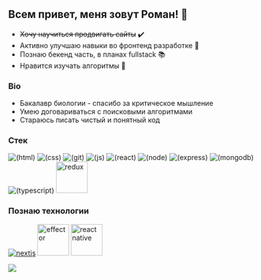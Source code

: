 ## Всем привет, меня зовут Роман! 👋

* ~~Хочу научиться продвигать сайты~~ ✔️
* Активно улучшаю навыки во фронтенд разработке 🚀
* Познаю бекенд часть, в планах fullstack 📚
* Нравится изучать алгоритмы 🔬

### Bio 
* Бакалавр биологии - спасибо за критическое мышление
* Умею договариваться с поисковыми алгоритмами
* Стараюсь писать чистый и понятный код


### Стек

![(html)](https://user-images.githubusercontent.com/60516927/137001068-999df3b3-c891-466b-b394-e0ece2773624.png)
![(css)](https://user-images.githubusercontent.com/60516927/137001081-62c6a60e-7755-4f74-b66b-db457f10290c.png)
![(git)](https://user-images.githubusercontent.com/60516927/137001094-4bbd0ca9-8a3d-4d61-9cfb-e47e4620e57c.png)
![(js)](https://user-images.githubusercontent.com/60516927/137001097-d808df3d-2390-4b86-a5a4-590ccb6cc468.png)
![(react)](https://user-images.githubusercontent.com/60516927/137001101-9e5e4bea-00da-43c3-8d1e-c5dc35aec1bf.png)
![(node)](https://user-images.githubusercontent.com/60516927/137001122-890ebd21-7d96-43db-8dfa-21b57e528cbb.png)
![(express)](https://user-images.githubusercontent.com/60516927/137001127-791ef260-859a-488b-b889-556360914127.png)
![(mongodb)](https://user-images.githubusercontent.com/60516927/137001133-784b4179-a751-42c7-8e98-3ba6b2e8566a.png)
![(typescript)](https://user-images.githubusercontent.com/60516927/137001712-59061e73-6c06-4109-8511-2cf081f97045.png)
<a href='https://redux.js.org/'><img src='https://cdn.icon-icons.com/icons2/2415/PNG/512/redux_original_logo_icon_146365.png' alt='redux' height='64px'></a>

### Познаю технологии
[![nextjs](https://user-images.githubusercontent.com/60516927/137001697-1efa805d-c6ed-4f4e-bec2-80a9aa8cf917.png)](https://nextjs.org/)
<a href='https://effector.dev/ru/'><img src='https://effector.dev/ru/img/comet.png' alt='effector' height='64px'></a>
<a href='https://reactnative.dev/'><img src='https://intreidplus.ru/wp-content/uploads/2019/12/react-native.jpg' alt='react native' height='64px'></a>


![](https://komarev.com/ghpvc/?username=RonWinchester&color=green&style=plastic&label=Просмотров)
